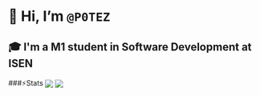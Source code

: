 # 👋 Hi, I’m `@P0TEZ`

## 🎓 I'm a M1 student in Software Development at ISEN

###⚡Stats
<img align="center" src="https://github-readme-stats.vercel.app/api/top-langs?username=P0TEZ&show_icons=true&locale=en&theme=dracula&background=ffffff00&layout=donut"/>
<img  align="center" src="https://github-readme-streak-stats.herokuapp.com/?user=P0TEZ&theme=dracula&background=ffffff00&date_format=M%20j%5B%2C%20Y%5D"/>
